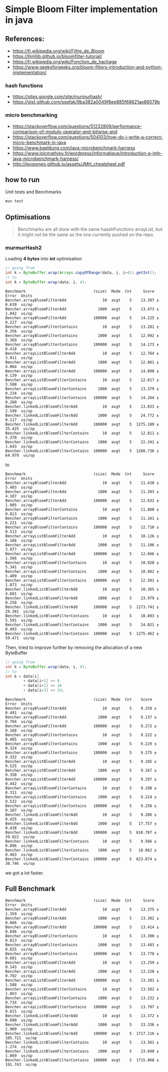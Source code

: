 # Simple Bloom Filter implementation in java
## References:
- https://fr.wikipedia.org/wiki/Filtre_de_Bloom
- https://llimllib.github.io/bloomfilter-tutorial/
- https://fr.wikipedia.org/wiki/Fonction_de_hachage
- https://www.geeksforgeeks.org/bloom-filters-introduction-and-python-implementation/

### hash functions
- https://sites.google.com/site/murmurhash/
- https://gist.github.com/sgsfak/9ba382a0049f6ee885f68621ae86079b

### micro benchmarking
- https://stackoverflow.com/questions/51232809/performance-comparison-of-modulo-operator-and-bitwise-and
- https://stackoverflow.com/questions/504103/how-do-i-write-a-correct-micro-benchmark-in-java
- https://www.baeldung.com/java-microbenchmark-harness
- https://www.loicmathieu.fr/wordpress/informatique/introduction-a-jmh-java-microbenchmark-harness/
- http://leogomes.github.io/assets/JMH_cheatsheet.pdf

## how to run
Unit tests and Benchmarks
```bash
mvn test 
```

## Optimisations
> Benchmarks are all done with the same haashFunctions arrayList, but it might not be 
> the same as the one currently pushed on the repo. 

### murmurHash2

Loading **4 bytes** into **int** optimisation
```java
// going from 
int k = ByteBuffer.wrap(Arrays.copyOfRange(data, i, i+4)).getInt();
// to
int k = ByteBuffer.wrap(data, i, 4);
```
```text
Benchmark                              (size)  Mode  Cnt     Score    Error  Units
Bencher.arrayBloomFilterAdd                10  avgt    5    13.307 ±  0.639  us/op
Bencher.arrayBloomFilterAdd              1000  avgt    5    13.473 ±  1.042  us/op
Bencher.arrayBloomFilterAdd            100000  avgt    5    14.225 ±  0.227  us/op
Bencher.arrayBloomFilterContains           10  avgt    5    13.281 ±  0.356  us/op
Bencher.arrayBloomFilterContains         1000  avgt    5    12.992 ±  3.369  us/op
Bencher.arrayBloomFilterContains       100000  avgt    5    14.173 ±  0.418  us/op
Bencher.arrayListBloomFilterAdd            10  avgt    5    12.764 ±  3.911  us/op
Bencher.arrayListBloomFilterAdd          1000  avgt    5    12.061 ±  4.064  us/op
Bencher.arrayListBloomFilterAdd        100000  avgt    5    14.098 ±  0.139  us/op
Bencher.arrayListBloomFilterContains       10  avgt    5    12.617 ±  3.500  us/op
Bencher.arrayListBloomFilterContains     1000  avgt    5    13.379 ±  0.234  us/op
Bencher.arrayListBloomFilterContains   100000  avgt    5    14.264 ±  0.260  us/op
Bencher.linkedListBloomFilterAdd           10  avgt    5    13.033 ±  2.599  us/op
Bencher.linkedListBloomFilterAdd         1000  avgt    5    24.772 ±  0.117  us/op
Bencher.linkedListBloomFilterAdd       100000  avgt    5  1275.189 ± 35.425  us/op
Bencher.linkedListBloomFilterContains      10  avgt    5    12.811 ±  5.370  us/op
Bencher.linkedListBloomFilterContains    1000  avgt    5    22.341 ±  1.643  us/op
Bencher.linkedListBloomFilterContains  100000  avgt    5  1288.736 ± 64.979  us/op
```
to
```text
Benchmark                              (size)  Mode  Cnt     Score    Error  Units
Bencher.arrayBloomFilterAdd                10  avgt    5    11.430 ±  5.403  us/op
Bencher.arrayBloomFilterAdd              1000  avgt    5    11.303 ±  4.107  us/op
Bencher.arrayBloomFilterAdd            100000  avgt    5    12.632 ±  1.905  us/op
Bencher.arrayBloomFilterContains           10  avgt    5    11.860 ±  0.813  us/op
Bencher.arrayBloomFilterContains         1000  avgt    5    11.161 ±  6.221  us/op
Bencher.arrayBloomFilterContains       100000  avgt    5    12.710 ±  0.513  us/op
Bencher.arrayListBloomFilterAdd            10  avgt    5    10.126 ±  4.166  us/op
Bencher.arrayListBloomFilterAdd          1000  avgt    5    11.106 ±  3.977  us/op
Bencher.arrayListBloomFilterAdd        100000  avgt    5    12.666 ±  1.566  us/op
Bencher.arrayListBloomFilterContains       10  avgt    5    10.920 ±  5.341  us/op
Bencher.arrayListBloomFilterContains     1000  avgt    5    10.982 ±  5.409  us/op
Bencher.arrayListBloomFilterContains   100000  avgt    5    12.501 ±  1.873  us/op
Bencher.linkedListBloomFilterAdd           10  avgt    5    10.365 ±  4.681  us/op
Bencher.linkedListBloomFilterAdd         1000  avgt    5    23.979 ±  0.258  us/op
Bencher.linkedListBloomFilterAdd       100000  avgt    5  1273.741 ± 29.381  us/op
Bencher.linkedListBloomFilterContains      10  avgt    5    10.893 ±  5.591  us/op
Bencher.linkedListBloomFilterContains    1000  avgt    5    24.021 ±  0.493  us/op
Bencher.linkedListBloomFilterContains  100000  avgt    5  1275.462 ± 59.471  us/op
```

Then, tried to improve further by removing the allocation of a new ByteBuffer
```java
// going from 
int k = ByteBuffer.wrap(data, i, 4);
// to
int k = data[i]
        + data[i+1] << 8
        + data[i+2] << 16
        + data[i+3] << 24;
```
```text
Benchmark                              (size)  Mode  Cnt    Score    Error  Units
Bencher.arrayBloomFilterAdd                10  avgt    5    9.258 ±  0.491  us/op
Bencher.arrayBloomFilterAdd              1000  avgt    5    9.137 ±  0.704  us/op
Bencher.arrayBloomFilterAdd            100000  avgt    5    9.272 ±  0.160  us/op
Bencher.arrayBloomFilterContains           10  avgt    5    9.222 ±  0.485  us/op
Bencher.arrayBloomFilterContains         1000  avgt    5    9.229 ±  0.324  us/op
Bencher.arrayBloomFilterContains       100000  avgt    5    9.275 ±  0.332  us/op
Bencher.arrayListBloomFilterAdd            10  avgt    5    9.105 ±  0.525  us/op
Bencher.arrayListBloomFilterAdd          1000  avgt    5    9.167 ±  0.350  us/op
Bencher.arrayListBloomFilterAdd        100000  avgt    5    9.297 ±  0.442  us/op
Bencher.arrayListBloomFilterContains       10  avgt    5    9.198 ±  0.311  us/op
Bencher.arrayListBloomFilterContains     1000  avgt    5    9.224 ±  0.532  us/op
Bencher.arrayListBloomFilterContains   100000  avgt    5    9.256 ±  0.107  us/op
Bencher.linkedListBloomFilterAdd           10  avgt    5    9.286 ±  0.425  us/op
Bencher.linkedListBloomFilterAdd         1000  avgt    5   17.757 ±  0.438  us/op
Bencher.linkedListBloomFilterAdd       100000  avgt    5  618.787 ± 39.022  us/op
Bencher.linkedListBloomFilterContains      10  avgt    5    9.566 ±  0.896  us/op
Bencher.linkedListBloomFilterContains    1000  avgt    5   18.062 ±  0.483  us/op
Bencher.linkedListBloomFilterContains  100000  avgt    5  623.874 ± 30.746  us/op
```
we got a lot faster.

## Full Benchmark

```text
Benchmark                              (size)  Mode  Cnt     Score     Error  Units
Bencher.arrayBloomFilterAdd                10  avgt    5    13.375 ±   1.359  us/op
Bencher.arrayBloomFilterAdd              1000  avgt    5    13.302 ±   0.866  us/op
Bencher.arrayBloomFilterAdd            100000  avgt    5    13.414 ±   0.846  us/op
Bencher.arrayBloomFilterContains           10  avgt    5    13.300 ±   0.813  us/op
Bencher.arrayBloomFilterContains         1000  avgt    5    13.483 ±   0.825  us/op
Bencher.arrayBloomFilterContains       100000  avgt    5    13.778 ±   0.681  us/op
Bencher.arrayListBloomFilterAdd            10  avgt    5    13.259 ±   0.143  us/op
Bencher.arrayListBloomFilterAdd          1000  avgt    5    13.220 ±   0.702  us/op
Bencher.arrayListBloomFilterAdd        100000  avgt    5    13.381 ±   1.588  us/op
Bencher.arrayListBloomFilterContains       10  avgt    5    13.582 ±   1.063  us/op
Bencher.arrayListBloomFilterContains     1000  avgt    5    13.232 ±   0.734  us/op
Bencher.arrayListBloomFilterContains   100000  avgt    5    13.707 ±   0.815  us/op
Bencher.linkedListBloomFilterAdd           10  avgt    5    13.372 ±   0.600  us/op
Bencher.linkedListBloomFilterAdd         1000  avgt    5    23.336 ±   1.909  us/op
Bencher.linkedListBloomFilterAdd       100000  avgt    5  1717.116 ± 105.721  us/op
Bencher.linkedListBloomFilterContains      10  avgt    5    13.561 ±   1.274  us/op
Bencher.linkedListBloomFilterContains    1000  avgt    5    23.690 ±   1.069  us/op
Bencher.linkedListBloomFilterContains  100000  avgt    5  1715.068 ± 191.743  us/op
```